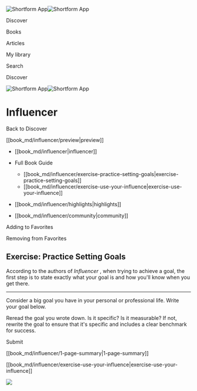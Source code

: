 ![Shortform App](/img/logo.36a2399e.svg)![Shortform App](/img/logo-dark.70c1b072.svg)

Discover

Books

Articles

My library

Search

Discover

![Shortform App](/img/logo.36a2399e.svg)![Shortform App](/img/logo-dark.70c1b072.svg)

# Influencer

Back to Discover

[[book_md/influencer/preview|preview]]

  * [[book_md/influencer|influencer]]
  * Full Book Guide

    * [[book_md/influencer/exercise-practice-setting-goals|exercise-practice-setting-goals]]
    * [[book_md/influencer/exercise-use-your-influence|exercise-use-your-influence]]
  * [[book_md/influencer/highlights|highlights]]
  * [[book_md/influencer/community|community]]



Adding to Favorites 

Removing from Favorites 

## Exercise: Practice Setting Goals

According to the authors of _Influencer_ , when trying to achieve a goal, the first step is to state exactly what your goal is and how you'll know when you get there.

* * *

Consider a big goal you have in your personal or professional life. Write your goal below.

Reread the goal you wrote down. Is it specific? Is it measurable? If not, rewrite the goal to ensure that it's specific and includes a clear benchmark for success.

Submit 

[[book_md/influencer/1-page-summary|1-page-summary]]

[[book_md/influencer/exercise-use-your-influence|exercise-use-your-influence]]

![](https://bat.bing.com/action/0?ti=56018282&Ver=2&mid=c7db2570-4411-452e-bb97-ffd3efc71d8b&sid=49fff5b0636c11eeb9c611038afc8668&vid=4a005010636c11ee80c703d4c4a7acd5&vids=0&msclkid=N&pi=0&lg=en-US&sw=800&sh=600&sc=24&nwd=1&tl=Shortform%20%7C%20Book&p=https%3A%2F%2Fwww.shortform.com%2Fapp%2Fbook%2Finfluencer%2Fexercise-practice-setting-goals&r=&lt=336&evt=pageLoad&sv=1&rn=143814)
